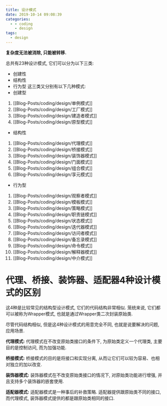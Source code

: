 ```yaml
---
title: 设计模式
date: 2019-10-14 09:08:39
categories:
  - - coding
    - design
tags:
  - design
---
```


**复杂度无法被消除, 只能被转移.**

总共有23种设计模式, 它们可以分为以下三类:
- 创建性
- 结构性
- 行为型
这三类又分别有以下几种模式:
- 创建型
1. [[Blog-Posts/coding/design/单例模式]]
2. [[Blog-Posts/coding/design/工厂模式]]
3. [[Blog-Posts/coding/design/建造者模式]]
4. [[Blog-Posts/coding/design/原型模式]]
- 结构性
1. [[Blog-Posts/coding/design/代理模式]]
2. [[Blog-Posts/coding/design/桥接模式]]
3. [[Blog-Posts/coding/design/装饰器模式]]
4. [[Blog-Posts/coding/design/门面模式]]
5. [[Blog-Posts/coding/design/组合模式]]
6. [[Blog-Posts/coding/design/享元模式]]
- 行为型
1. [[Blog-Posts/coding/design/观察者模式]]
2. [[Blog-Posts/coding/design/模板模式]]
3. [[Blog-Posts/coding/design/策略模式]]
4. [[Blog-Posts/coding/design/职责链模式]]
5. [[Blog-Posts/coding/design/状态模式]]
6. [[Blog-Posts/coding/design/迭代器模式]]
7. [[Blog-Posts/coding/design/访问者模式]]
8. [[Blog-Posts/coding/design/备忘录模式]]
9. [[Blog-Posts/coding/design/命令模式]]
10. [[Blog-Posts/coding/design/解释器模式]]
11. [[Blog-Posts/coding/design/中介模式]]


# 代理、桥接、装饰器、适配器4种设计模式的区别

这4种是比较常见的结构型设计模式, 它们的代码结构非常相似. 笼统来说, 它们都可以被称为Wrapper模式, 也就是通过Wrapper类二次封装原始类.

尽管代码结构相似, 但是这4种设计模式的用意完全不同, 也就是说要解决的问题, 应用场景.

**代理模式:** 代理模式在不改变原始类接口的条件下, 为原始类定义一个代理类, 主要目的是控制访问, 而为加强功能.

**桥接模式:** 桥接模式的目的是将接口和实现分离, 从而让它们可以较为容易、也相对独立的加以改变.

**装饰器模式:** 装饰器模式在不改变原始类接口的情况下, 对原始类功能进行增强, 并且支持多个装饰器的嵌套使用.

**适配器模式:** 适配器模式是一种事后的补救策略. 适配器提供跟原始类不同的接口, 而代理模式, 装饰器模式提供的都是跟原始类相同的接口.
